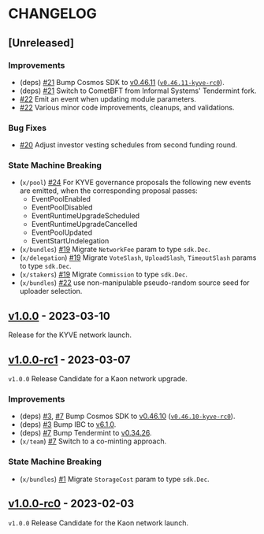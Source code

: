 <!--

"Features" for new features.
"Improvements" for changes in existing functionality.
"Deprecated" for soon-to-be removed features.
"Bug Fixes" for any bug fixes.
"Client Breaking" for breaking CLI commands and REST routes used by end-users.
"API Breaking" for breaking exported APIs used by developers building on SDK.
"State Machine Breaking" for any changes that result in a different AppState given same genesisState and txList.

-->

# CHANGELOG

## [Unreleased]

### Improvements

- (deps) [#21](https://github.com/KYVENetwork/chain/pull/21) Bump Cosmos SDK to [v0.46.11](https://github.com/cosmos/cosmos-sdk/releases/tag/v0.46.11) ([`v0.46.11-kyve-rc0`](https://github.com/KYVENetwork/cosmos-sdk/releases/tag/v0.46.11-kyve-rc0)).
- (deps) [#21](https://github.com/KYVENetwork/chain/pull/21) Switch to CometBFT from Informal Systems' Tendermint fork.
- [#22](https://github.com/KYVENetwork/chain/pull/22) Emit an event when updating module parameters.
- [#22](https://github.com/KYVENetwork/chain/pull/22) Various minor code improvements, cleanups, and validations.

### Bug Fixes

- [#20](https://github.com/KYVENetwork/chain/pull/20) Adjust investor vesting schedules from second funding round.

### State Machine Breaking

- (`x/pool`) [#24](https://github.com/KYVENetwork/chain/pull/24) For KYVE governance proposals the following new events are emitted, when the corresponding proposal passes:
  - EventPoolEnabled
  - EventPoolDisabled
  - EventRuntimeUpgradeScheduled
  - EventRuntimeUpgradeCancelled
  - EventPoolUpdated
  - EventStartUndelegation
- (`x/bundles`) [#19](https://github.com/KYVENetwork/chain/pull/19) Migrate `NetworkFee` param to type `sdk.Dec`.
- (`x/delegation`) [#19](https://github.com/KYVENetwork/chain/pull/19) Migrate `VoteSlash`, `UploadSlash`, `TimeoutSlash` params to type `sdk.Dec`.
- (`x/stakers`) [#19](https://github.com/KYVENetwork/chain/pull/19) Migrate `Commission` to type `sdk.Dec`.
- (`x/bundles`) [#22](https://github.com/KYVENetwork/chain/pull/22) use non-manipulable pseudo-random source seed for uploader selection.

## [v1.0.0](https://github.com/KYVENetwork/chain/releases/tag/v1.0.0) - 2023-03-10

Release for the KYVE network launch.

## [v1.0.0-rc1](https://github.com/KYVENetwork/chain/releases/tag/v1.0.0-rc1) - 2023-03-07

`v1.0.0` Release Candidate for a Kaon network upgrade.

### Improvements

- (deps) [#3](https://github.com/KYVENetwork/chain/pull/3), [#7](https://github.com/KYVENetwork/chain/pull/7) Bump Cosmos SDK to [v0.46.10](https://github.com/cosmos/cosmos-sdk/releases/tag/v0.46.10) ([`v0.46.10-kyve-rc0`](https://github.com/KYVENetwork/cosmos-sdk/releases/tag/v0.46.10-kyve-rc0)).
- (deps) [#3](https://github.com/KYVENetwork/chain/pull/3) Bump IBC to [v6.1.0](https://github.com/cosmos/ibc-go/releases/tag/v6.1.0).
- (deps) [#7](https://github.com/KYVENetwork/chain/pull/7) Bump Tendermint to [v0.34.26](https://github.com/informalsystems/tendermint/releases/tag/v0.34.26).
- (`x/team`) [#7](https://github.com/KYVENetwork/chain/pull/7) Switch to a co-minting approach.

### State Machine Breaking

- (`x/bundles`) [#1](https://github.com/KYVENetwork/chain/pull/1) Migrate `StorageCost` param to type `sdk.Dec`.

## [v1.0.0-rc0](https://github.com/KYVENetwork/chain/releases/tag/v1.0.0-rc0) - 2023-02-03

`v1.0.0` Release Candidate for the Kaon network launch.
